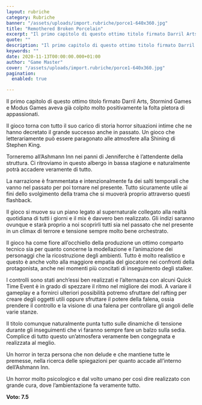 ```yaml
---
layout: rubriche
category: Rubriche
banner: "/assets/uploads/import.rubriche/porce1-640x360.jpg"
title: "Remothered Broken Porcelain"
excerpt: "Il primo capitolo di questo ottimo titolo firmato Darril Arts, Stormind Games e Modus Games aveva già colpito molto positivamente la folta pletora di appassionati. Il gioco torna con tutto il suo carico di storia horror situazioni intime che ne hanno decretato il grande successo anche in passato. Un gioco che letterariamente può essere paragonato [&hellip"
quote: ""
description: "Il primo capitolo di questo ottimo titolo firmato Darril Arts, Stormind Games e Modus Games aveva già colpito molto positivamente la folta pletora di appassionati. Il gioco torna con tutto il suo carico di storia horror situazioni intime che ne hanno decretato il grande successo anche in passato. Un gioco che letterariamente può essere paragonato [&hellip"
keywords: ""
date: 2020-11-13T00:00:00.000+01:00
author: "Game Master"
cover: "/assets/uploads/import.rubriche/porce1-640x360.jpg"
pagination:
  enabled: true

---
```


Il primo capitolo di questo ottimo titolo firmato Darril Arts, Stormind Games e Modus Games aveva già colpito molto positivamente la folta pletora di appassionati.

Il gioco torna con tutto il suo carico di storia horror situazioni intime che ne hanno decretato il grande successo anche in passato. Un gioco che letterariamente può essere paragonato alle atmosfere alla Shining di Stephen King.

Torneremo all’Ashmann Inn nei panni di Jenniferche è l’attendente della struttura. Ci ritroviamo in questo albergo in bassa stagione e naturalmente potrà accadere veramente di tutto.

La narrazione è frammentata e intenzionalmente fa dei salti temporali che vanno nel passato per poi tornare nel presente. Tutto sicuramente utile ai fini dello svolgimento della trama che si muoverà proprio attraverso questi flashback.

Il gioco si muove su un piano legato al supernaturale collegato alla realtà quotidiana di tutti i giorni e il mix è davvero ben realizzato. Gli indizi saranno ovunque e starà proprio a noi scoprirli tutti sia nel passato che nel presente in un climax di terrore e tensione sempre molto bene orchestrato.

Il gioco ha come fiore all’occhiello della produzione un ottimo comparto tecnico sia per quanto concerne la modellazione e l’animazione dei personaggi che la ricostruzione degli ambienti. Tutto è molto realistico e questo è anche volto alla maggiore empatia del giocatore nei confronti della protagonista, anche nei momenti più concitati di inseguimento degli stalker.

I controlli sono stati anch’essi ben realizzati e l’alternanza con alcuni Quick Time Event è in grado di spezzare il ritmo nel migliore dei modi. A variare il gameplay e a fornirci ulteriori possibilità potremo sfruttare del rafting per creare degli oggetti utili oppure sfruttare il potere della falena, ossia prendere il controllo e la visione di una falena per controllare gli angoli delle varie stanze.

Il titolo comunque naturalmente punta tutto sulle dinamiche di tensione durante gli inseguimenti che vi faranno sempre fare un balzo sulla sedia. Complice di tutto questo un’atmosfera veramente ben congegnata e realizzata al meglio.

Un horror in terza persona che non delude e che mantiene tutte le premesse, nella ricerca delle spiegazioni per quanto accade all’interno dell’Ashmann Inn.

Un horror molto psicologico e dal volto umano per così dire realizzato con grande cura, dove l’ambientazione fa veramente tutto.

**Voto: 7.5**